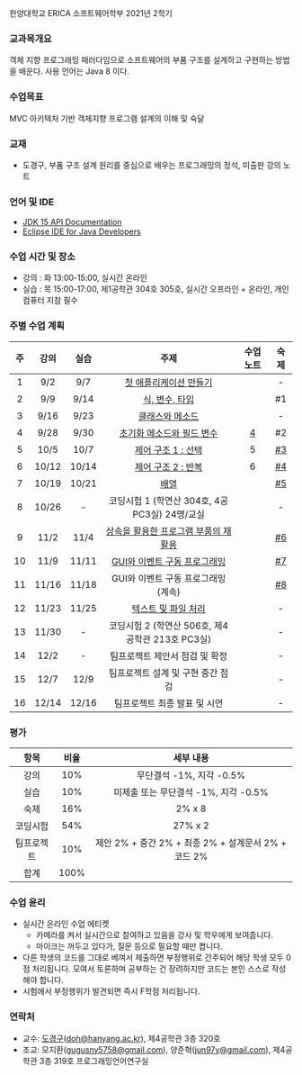 한양대학교 ERICA 소프트웨어학부 2021년 2학기

### 교과목개요

객체 지향 프로그래밍 패러다임으로 소프트웨어의 부품 구조를 설계하고 구현하는 방법을 배운다.
사용 언어는 Java 8 이다.

### 수업목표

MVC 아키텍처 기반 객체지향 프로그램 설계의 이해 및 숙달

### 교재
- 도경구, 부품 구조 설계 원리를 중심으로 배우는 프로그래밍의 정석, 미출판 강의 노트

### 언어 및 IDE
- [JDK 15 API Documentation](https://docs.oracle.com/en/java/javase/15/docs/api/index.html)
- [Eclipse IDE for Java Developers](https://www.eclipse.org/downloads/)

### 수업 시간 및 장소

- 강의 : 화 13:00-15:00, 실시간 온라인 
- 실습 : 목 15:00-17:00, 제1공학관 304호 305호, 실시간 오프라인 + 온라인, 개인 컴퓨터 지참 필수


### 주별 수업 계획

| 주 | 강의 | 실습 | 주제 | 수업 노트 | 숙제 |
|:----:|:-----:|:-----:|:-----:|:-----:|:-----:|
|  1 | 9/2 | 9/7 | [첫 애플리케이션 만들기](notes/lecture01.pdf)  | | - |
|  2 | 9/9 | 9/14 | [식, 변수, 타입](notes/lecture02.pdf) | | #1 |
|  3 | 9/16 | 9/23 |[클래스와 메소드](notes/lecture03.pdf) | |  - |
|  4 | 9/28 | 9/30 | [초기화 메소드와 필드 변수](notes/lecture04.pdf) | [4](notes/notes04.md) |  #2 |
|  5 | 10/5 | 10/7 | [제어 구조 1 : 선택](notes/lecture05.pdf) | 5|  [#3](notes/notes05.md) |
|  6 | 10/12 | 10/14 | [제어 구조 2 : 반복](notes/lecture06.pdf) | 6 |  [#4](notes/notes06.md) |
|  7 | 10/19 | 10/21 | [배열](notes/lecture07.pdf) | |  [#5](notes/notes07.md) |
|  8 | 10/26 | - | 코딩시험 1 (학연산 304호, 4공 PC3실) 24명/교실 | | - |
|  9 | 11/2 | 11/4 | [상속을 활용한 프로그램 부품의 재활용](notes/lecture08.pdf) | |  [#6](notes/notes08.md)  |
| 10 | 11/9 | 11/11 | [GUI와 이벤트 구동 프로그래밍](notes/lecture09.pdf) | | [#7](notes/notes09.md) |
| 11 | 11/16 | 11/18 | GUI와 이벤트 구동 프로그래밍 (계속) | | [#8](notes/notes10.md) |
| 12 | 11/23 | 11/25 | [텍스트 및 파일 처리](notes/lecture11.pdf) | | - |
| 13 | 11/30 | - | 코딩시험 2 (학연산 506호, 제4공학관 213호 PC3실) | | - |
| 14 | 12/2 | - | 팀프로젝트 제안서 점검 및 확정 | | - |
| 15 | 12/7 | 12/9 | 팀프로젝트 설계 및 구현 중간 점검 | | - |
| 16 | 12/14 | 12/16 | 팀프로젝트 최종 발표 및 시연 | | - |

### 평가

| 항목 | 비율 | 세부 내용 |
|:---:|:---:|:---:|
| 강의 | 10% | 무단결석 -1%, 지각 -0.5% |
| 실습 | 10% | 미제출 또는 무단결석 -1%, 지각 -0.5% |
| 숙제 | 16% | 2% x 8 |
| 코딩시험 | 54% | 27% x 2 |
| 팀프로젝트 | 10% | 제안 2% + 중간 2% + 최종 2% + 설계문서 2% + 코드 2% |
| 합계 | 100% |  |

### 수업 윤리

- 실시간 온라인 수업 에티켓 
  - 카메라를 켜서 실시간으로 참여하고 있음을 강사 및 학우에게 보여줍니다.
  - 마이크는 꺼두고 있다가, 질문 등으로 필요할 때만 켭니다.
- 다른 학생의 코드를 그대로 베껴서 제출하면 부정행위로 간주되어 해당 학생 모두 0점 처리됩니다. 모여서 토론하며 공부하는 건 장려하지만 코드는 본인 스스로 작성해야 합니다.
- 시험에서 부정행위가 발견되면 즉시 F학점 처리됩니다.

### 연락처

- 교수: [도경구](http://doggzone.github.io/home)(doh@hanyang.ac.kr), 제4공학관 3층 320호
- 조교: 모지환(gugusny5758@gmail.com), 양준혁(jun97y@gmail.com), 제4공학관 3층 319호 프로그래밍언어연구실

